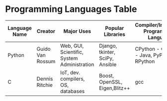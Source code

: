 # Programming Languages Table

| Language Name | Creator | Major Uses | Popular Libraries | Compiler/Interpreter Programming Language | Jobs and Salaries |
| ------------- | ------- | ---------- | ----------------- | ----------------------------------------- | ----------------- |
| Python | Guido Van Rossum | Web, GUI, Scientific, System Administration | Django, tkinter, SciPy, Ansible | CPython - C, Jython - Java, PyPy - RPython | |
| C | Dennis Ritchie | IoT, dev. compilers, OS, databases | Boost, OpenSSL, Eigen,Blitz++ | gcc |C Programmer- 59k-100k |
